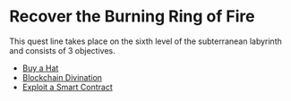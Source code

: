 # Recover the Burning Ring of Fire

This quest line takes place on the sixth level of the subterranean labyrinth and consists of 3 objectives.

* <a href="14_Buy_a_Hat">Buy a Hat</a>
* <a href="15_Blockchain_Divination">Blockchain Divination</a>
* <a href="16_Exploit_a_Smart_Contract">Exploit a Smart Contract</a>

